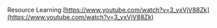 Resource Learning
[https://www.youtube.com/watch?v=3_yxVjV88Zk](https://www.youtube.com/watch?v=3_yxVjV88Zk)